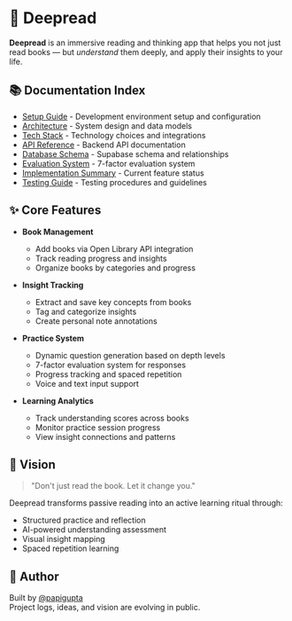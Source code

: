 # 🧠 Deepread

**Deepread** is an immersive reading and thinking app that helps you not just read books — but *understand* them deeply, and apply their insights to your life.

## 📚 Documentation Index

- [Setup Guide](./setup-guide.md) - Development environment setup and configuration
- [Architecture](./architecture.md) - System design and data models
- [Tech Stack](./tech-stack.md) - Technology choices and integrations
- [API Reference](./api-reference.md) - Backend API documentation
- [Database Schema](./database-schema.md) - Supabase schema and relationships
- [Evaluation System](./evaluation-system.md) - 7-factor evaluation system
- [Implementation Summary](./implementation-summary.md) - Current feature status
- [Testing Guide](./testing-guide.md) - Testing procedures and guidelines

## ✨ Core Features

- **Book Management**
  - Add books via Open Library API integration
  - Track reading progress and insights
  - Organize books by categories and progress

- **Insight Tracking**
  - Extract and save key concepts from books
  - Tag and categorize insights
  - Create personal note annotations

- **Practice System**
  - Dynamic question generation based on depth levels
  - 7-factor evaluation system for responses
  - Progress tracking and spaced repetition
  - Voice and text input support

- **Learning Analytics**
  - Track understanding scores across books
  - Monitor practice session progress
  - View insight connections and patterns

## 🔮 Vision

> "Don't just read the book. Let it change you."

Deepread transforms passive reading into an active learning ritual through:
- Structured practice and reflection
- AI-powered understanding assessment
- Visual insight mapping
- Spaced repetition learning

## 👤 Author

Built by [@papigupta](https://github.com/papigupta)  
Project logs, ideas, and vision are evolving in public. 